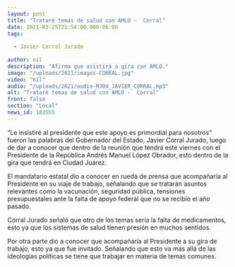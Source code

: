 ```yaml
---
layout: post
title: "Trataré temas de salud con AMLO -  Corral"
date: 2021-03-25T21:54:00.000-06:00
tags:
  
  - Javier Corral Jurado
  
author: nil
description: "Afirma que asistirá a gira con AMLO."
image: "/uploads/2021/images-CORRAL.jpg"
video: "nil"
audio: "/uploads/2021/audio-MJ04_JAVIER_CORRAL.mp3"
alt: "Trataré temas de salud con AMLO -  Corral"
front: false
section: "Local"
news_id: 183555
---
```


“Le insistiré al presidente que este apoyo es primordial para nosotros” fueron las palabras del Gobernador del Estado, Javier Corral Jurado, luego de dar a conocer que dentro de la reunión que tendrá este viernes con el Presidente de la República Andrés Manuel López Obrador, esto dentro de la gira que tendrá en Ciudad Juárez.

El mandatario estatal dio a conocer en rueda de prensa que acompañaría al Presidente en su viaje de trabajo, señalando que se tratarán asuntos relevantes como la vacunación, seguridad pública, tensiones presupuestales ante la falta de apoyo federal que no se recibió el año pasado.

Corral Jurado señaló que otro de los temas sería la falta de medicamentos, esto ya que los sistemas de salud tienen presión en muchos sentidos.

Por otra parte dio a conocer que acompañaría al Presidente a su gira de trabajo, esto ya que fue invitado. Señalando que esto va más allá de las ideologías políticas se tiene que trabajar en materia de temas comunes.
